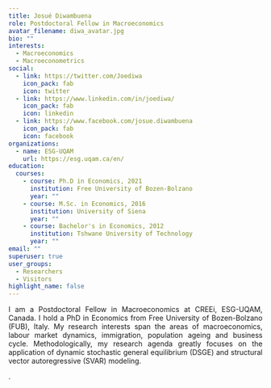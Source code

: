 ```yaml
---
title: Josué Diwambuena
role: Postdoctoral Fellow in Macroeconomics
avatar_filename: diwa_avatar.jpg
bio: ""
interests:
  - Macroeconomics
  - Macroeconometrics
social:
  - link: https://twitter.com/Joediwa
    icon_pack: fab
    icon: twitter
  - link: https://www.linkedin.com/in/joediwa/
    icon_pack: fab
    icon: linkedin
  - link: https://www.facebook.com/josue.diwambuena
    icon_pack: fab
    icon: facebook
organizations:
  - name: ESG-UQAM
    url: https://esg.uqam.ca/en/
education:
  courses:
    - course: Ph.D in Economics, 2021
      institution: Free University of Bozen-Bolzano
      year: ""
    - course: M.Sc. in Economics, 2016
      institution: University of Siena
      year: ""
    - course: Bachelor's in Economics, 2012
      institution: Tshwane University of Technology
      year: ""
email: ""
superuser: true
user_groups:
  - Researchers
  - Visitors
highlight_name: false
---
```

<p style="text-align:justify">I am a Postdoctoral Fellow in Macroeconomics at CREEi, ESG-UQAM, Canada. I hold a PhD in Economics from Free University of Bozen-Bolzano (FUB), Italy. My research interests span the areas of macroeconomics, labour market dynamics, immigration, population ageing and business cycle. Methodologically, my research agenda greatly focuses on the application of dynamic stochastic general equilibrium (DSGE) and structural vector autoregressive (SVAR) modeling.

.</p>
